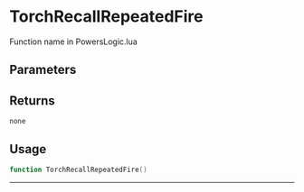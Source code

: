 # TorchRecallRepeatedFire
Function name in PowersLogic.lua
## Parameters

## Returns
`none`
## Usage
```lua
function TorchRecallRepeatedFire()
```
---

